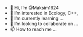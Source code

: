 - 👋 Hi, I’m @Maksim1624
- 👀 I’m interested in Ecology, C++, 
- 🌱 I’m currently learning ...
- 💞️ I’m looking to collaborate on ...
- 📫 How to reach me ...

<!---
Maksim1624/Maksim1624 is a ✨ special ✨ repository because its `README.md` (this file) appears on your GitHub profile.
You can click the Preview link to take a look at your changes.
--->
